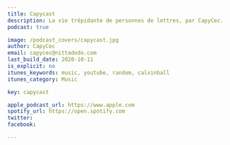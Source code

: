 ```yaml
---
title: Capycast
description: La vie trépidante de personnes de lettres, par CapyCec.
podcast: true

image: /podcast_covers/capycast.jpg
author: CapyCec
email: capycec@nittadodo.com
last_build_date: 2020-10-11
is_explicit: no
itunes_keywords: music, youtube, random, calvinball
itunes_category: Music

key: capycast

apple_podcast_url: https://www.apple.com
spotify_url: https://open.spotify.com
twitter:
facebook:

---
```


<Podcast/>
